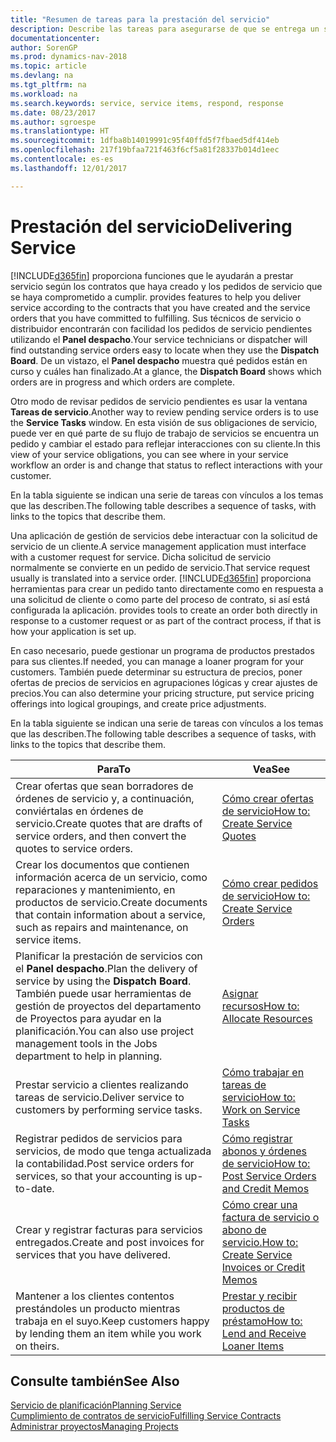 ```yaml
---
title: "Resumen de tareas para la prestación del servicio"
description: Describe las tareas para asegurarse de que se entrega un servicio de calidad y se cumplen los acuerdos con los clientes.
documentationcenter: 
author: SorenGP
ms.prod: dynamics-nav-2018
ms.topic: article
ms.devlang: na
ms.tgt_pltfrm: na
ms.workload: na
ms.search.keywords: service, service items, respond, response
ms.date: 08/23/2017
ms.author: sgroespe
ms.translationtype: HT
ms.sourcegitcommit: 1dfba8b14019991c95f40ffd5f7fbaed5df414eb
ms.openlocfilehash: 217f19bfaa721f463f6cf5a81f28337b014d1eec
ms.contentlocale: es-es
ms.lasthandoff: 12/01/2017

---
```

# <a name="delivering-service"></a><span data-ttu-id="e1c58-103">Prestación del servicio</span><span class="sxs-lookup"><span data-stu-id="e1c58-103">Delivering Service</span></span>
[!INCLUDE[d365fin](includes/d365fin_md.md)]<span data-ttu-id="e1c58-104"> proporciona funciones que le ayudarán a prestar servicio según los contratos que haya creado y los pedidos de servicio que se haya comprometido a cumplir.</span><span class="sxs-lookup"><span data-stu-id="e1c58-104"> provides features to help you deliver service according to the contracts that you have created and the service orders that you have committed to fulfilling.</span></span> <span data-ttu-id="e1c58-105">Sus técnicos de servicio o distribuidor encontrarán con facilidad los pedidos de servicio pendientes utilizando el **Panel despacho**.</span><span class="sxs-lookup"><span data-stu-id="e1c58-105">Your service technicians or dispatcher will find outstanding service orders easy to locate when they use the **Dispatch Board**.</span></span> <span data-ttu-id="e1c58-106">De un vistazo, el **Panel despacho** muestra qué pedidos están en curso y cuáles han finalizado.</span><span class="sxs-lookup"><span data-stu-id="e1c58-106">At a glance, the **Dispatch Board** shows which orders are in progress and which orders are complete.</span></span>  
  
<span data-ttu-id="e1c58-107">Otro modo de revisar pedidos de servicio pendientes es usar la ventana **Tareas de servicio**.</span><span class="sxs-lookup"><span data-stu-id="e1c58-107">Another way to review pending service orders is to use the **Service Tasks** window.</span></span> <span data-ttu-id="e1c58-108">En esta visión de sus obligaciones de servicio, puede ver en qué parte de su flujo de trabajo de servicios se encuentra un pedido y cambiar el estado para reflejar interacciones con su cliente.</span><span class="sxs-lookup"><span data-stu-id="e1c58-108">In this view of your service obligations, you can see where in your service workflow an order is and change that status to reflect interactions with your customer.</span></span>  
  
<span data-ttu-id="e1c58-109">En la tabla siguiente se indican una serie de tareas con vínculos a los temas que las describen.</span><span class="sxs-lookup"><span data-stu-id="e1c58-109">The following table describes a sequence of tasks, with links to the topics that describe them.</span></span>   

<span data-ttu-id="e1c58-110">Una aplicación de gestión de servicios debe interactuar con la solicitud de servicio de un cliente.</span><span class="sxs-lookup"><span data-stu-id="e1c58-110">A service management application must interface with a customer request for service.</span></span> <span data-ttu-id="e1c58-111">Dicha solicitud de servicio normalmente se convierte en un pedido de servicio.</span><span class="sxs-lookup"><span data-stu-id="e1c58-111">That service request usually is translated into a service order.</span></span> [!INCLUDE[d365fin](includes/d365fin_md.md)]<span data-ttu-id="e1c58-112"> proporciona herramientas para crear un pedido tanto directamente como en respuesta a una solicitud de cliente o como parte del proceso de contrato, si así está configurada la aplicación.</span><span class="sxs-lookup"><span data-stu-id="e1c58-112"> provides tools to create an order both directly in response to a customer request or as part of the contract process, if that is how your application is set up.</span></span>  
  
<span data-ttu-id="e1c58-113">En caso necesario, puede gestionar un programa de productos prestados para sus clientes.</span><span class="sxs-lookup"><span data-stu-id="e1c58-113">If needed, you can manage a loaner program for your customers.</span></span> <span data-ttu-id="e1c58-114">También puede determinar su estructura de precios, poner ofertas de precios de servicios en agrupaciones lógicas y crear ajustes de precios.</span><span class="sxs-lookup"><span data-stu-id="e1c58-114">You can also determine your pricing structure, put service pricing offerings into logical groupings, and create price adjustments.</span></span>  
  
<span data-ttu-id="e1c58-115">En la tabla siguiente se indican una serie de tareas con vínculos a los temas que las describen.</span><span class="sxs-lookup"><span data-stu-id="e1c58-115">The following table describes a sequence of tasks, with links to the topics that describe them.</span></span>   
  
|<span data-ttu-id="e1c58-116">**Para**</span><span class="sxs-lookup"><span data-stu-id="e1c58-116">**To**</span></span>|<span data-ttu-id="e1c58-117">**Vea**</span><span class="sxs-lookup"><span data-stu-id="e1c58-117">**See**</span></span>|  
|------------|-------------|  
|<span data-ttu-id="e1c58-118">Crear ofertas que sean borradores de órdenes de servicio y, a continuación, conviértalas en órdenes de servicio.</span><span class="sxs-lookup"><span data-stu-id="e1c58-118">Create quotes that are drafts of service orders, and then convert the quotes to service orders.</span></span>|[<span data-ttu-id="e1c58-119">Cómo crear ofertas de servicio</span><span class="sxs-lookup"><span data-stu-id="e1c58-119">How to: Create Service Quotes</span></span>](service-how-to-create-service-quotes.md)|
|<span data-ttu-id="e1c58-120">Crear los documentos que contienen información acerca de un servicio, como reparaciones y mantenimiento, en productos de servicio.</span><span class="sxs-lookup"><span data-stu-id="e1c58-120">Create documents that contain information about a service, such as repairs and maintenance, on service items.</span></span>|[<span data-ttu-id="e1c58-121">Cómo crear pedidos de servicio</span><span class="sxs-lookup"><span data-stu-id="e1c58-121">How to: Create Service Orders</span></span>](service-how-to-create-service-orders.md)|
|<span data-ttu-id="e1c58-122">Planificar la prestación de servicios con el **Panel despacho**.</span><span class="sxs-lookup"><span data-stu-id="e1c58-122">Plan the delivery of service by using the **Dispatch Board**.</span></span> <span data-ttu-id="e1c58-123">También puede usar herramientas de gestión de proyectos del departamento de Proyectos para ayudar en la planificación.</span><span class="sxs-lookup"><span data-stu-id="e1c58-123">You can also use project management tools in the Jobs department to help in planning.</span></span>|[<span data-ttu-id="e1c58-124">Asignar recursos</span><span class="sxs-lookup"><span data-stu-id="e1c58-124">How to: Allocate Resources</span></span>](service-how-to-allocate-resources.md)|  
|<span data-ttu-id="e1c58-125">Prestar servicio a clientes realizando tareas de servicio.</span><span class="sxs-lookup"><span data-stu-id="e1c58-125">Deliver service to customers by performing service tasks.</span></span>|[<span data-ttu-id="e1c58-126">Cómo trabajar en tareas de servicio</span><span class="sxs-lookup"><span data-stu-id="e1c58-126">How to: Work on Service Tasks</span></span>](service-how-to-work-on-service-tasks.md)|  
|<span data-ttu-id="e1c58-127">Registrar pedidos de servicios para servicios, de modo que tenga actualizada la contabilidad.</span><span class="sxs-lookup"><span data-stu-id="e1c58-127">Post service orders for services, so that your accounting is up-to-date.</span></span>|[<span data-ttu-id="e1c58-128">Cómo registrar abonos y órdenes de servicio</span><span class="sxs-lookup"><span data-stu-id="e1c58-128">How to: Post Service Orders and Credit Memos</span></span>](service-how-to-post-service-orders.md)|  
|<span data-ttu-id="e1c58-129">Crear y registrar facturas para servicios entregados.</span><span class="sxs-lookup"><span data-stu-id="e1c58-129">Create and post invoices for services that you have delivered.</span></span>|[<span data-ttu-id="e1c58-130">Cómo crear una factura de servicio o abono de servicio.</span><span class="sxs-lookup"><span data-stu-id="e1c58-130">How to: Create Service Invoices or Credit Memos</span></span>](service-how-create-invoices.md)|  
|<span data-ttu-id="e1c58-131">Mantener a los clientes contentos prestándoles un producto mientras trabaja en el suyo.</span><span class="sxs-lookup"><span data-stu-id="e1c58-131">Keep customers happy by lending them an item while you work on theirs.</span></span>| [<span data-ttu-id="e1c58-132">Prestar y recibir productos de préstamo</span><span class="sxs-lookup"><span data-stu-id="e1c58-132">How to: Lend and Receive Loaner Items</span></span>](service-how-to-lend-receive-loaners.md)|
  
## <a name="see-also"></a><span data-ttu-id="e1c58-133">Consulte también</span><span class="sxs-lookup"><span data-stu-id="e1c58-133">See Also</span></span>  
[<span data-ttu-id="e1c58-134">Servicio de planificación</span><span class="sxs-lookup"><span data-stu-id="e1c58-134">Planning Service</span></span>](service-plan-service.md)  
[<span data-ttu-id="e1c58-135">Cumplimiento de contratos de servicio</span><span class="sxs-lookup"><span data-stu-id="e1c58-135">Fulfilling Service Contracts</span></span>](service-fulfill-service-contracts.md)  
[<span data-ttu-id="e1c58-136">Administrar proyectos</span><span class="sxs-lookup"><span data-stu-id="e1c58-136">Managing Projects</span></span>](projects-manage-projects.md)  

